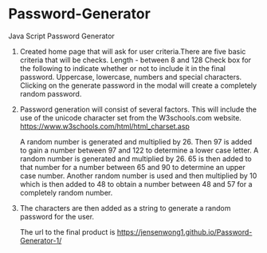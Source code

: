 # Password-Generator
Java Script Password Generator

1.  Created home page that will ask for user criteria.There are five basic criteria that will be checks.
    Length - between 8 and 128
    Check box for the following to indicate whether or not to include it in the final password.
        Uppercase, lowercase, numbers and special characters.
    Clicking on the generate password in the modal will create a completely random password.

2.  Password generation will consist of several 
    factors. This will include the use of the 
    unicode character set from the W3schools.com website.
    https://www.w3schools.com/html/html_charset.asp
    
    A random number is generated and multiplied by 26. Then 97 is added to gain a number
    between 97 and 122 to determine a lower case letter.
    A random number is generated and multiplied by 26. 65 is then added to that number for a number between 65 and 90 to determine an upper     case number.
    Another random number is used and then multiplied by 10 which is then added to 48 to obtain a number between 48 and 57 for a completely     random number.

3.  The characters are then added as a string to
    generate a random password for the user.
    
    The url to the final product is https://jensenwong1.github.io/Password-Generator-1/
    
    
